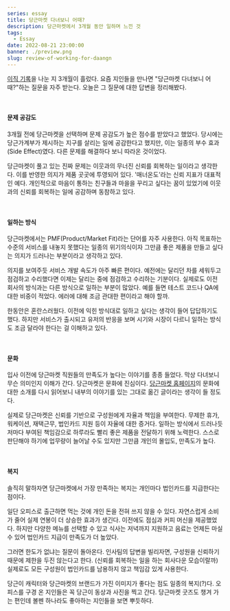 ```yaml
---
series: essay
title: 당근마켓 다녀보니 어때?
description: 당근마켓에서 3개월 동안 일하며 느낀 것
tags:
  - Essay
date: 2022-08-21 23:00:00
banner: ./preview.png
slug: review-of-working-for-daangn
---
```


[이직 기록](/record-of-change-jobs-in-2022)을 나눈 지 3개월이 흘렀다. 요즘 지인들을 만나면 "당근마켓 다녀보니 어때?"하는 질문을 자주 받는다. 오늘은 그 질문에 대한 답변을 정리해봤다.

<br/>

#### 문제 공감도

3개월 전에 당근마켓을 선택하며 문제 공감도가 높은 점수를 받았다고 했었다. 당시에는 당근가계부가 제시하는 지구를 살리는 일에 공감한다고 했지만, 이는 일종의 부수 효과(Side Effect)였다. 다른 문제를 해결하다 보니 따라온 것이었다.

당근마켓이 풀고 있는 진짜 문제는 이웃과의 무너진 신뢰를 회복하는 일이라고 생각한다. 이를 반영한 의지가 제품 곳곳에 투영되어 있다. '매너온도'라는 신뢰 지표가 대표적인 예다. 개인적으로 마음이 통하는 친구들과 마을을 꾸리고 싶다는 꿈이 있었기에 이웃과의 신뢰를 회복하는 일에 공감하며 동참하고 있다.

<br/>

#### 일하는 방식

당근마켓에서는 PMF(Product/Market Fit)라는 단어를 자주 사용한다. 아직 목표하는 수준의 서비스를 내놓지 못했다는 일종의 위기의식이자 그만큼 좋은 제품을 만들고 싶다는 의지가 드러나는 부분이라고 생각하고 있다.

의지를 보여주듯 서비스 개발 속도가 아주 빠른 편이다. 예전에는 달리던 차를 세워두고 점검하고 수리했다면 이제는 달리는 중에 점검하고 수리하는 기분이다. 실제로도 이전 회사의 방식과는 다른 방식으로 일하는 부분이 많았다. 예를 들면 테스트 코드나 QA에 대한 비중이 적었다. 에러에 대해 조금 관대한 편이라고 해야 할까.

한동안은 혼란스러웠다. 이전에 익힌 방식대로 일하고 싶다는 생각이 들어 답답하기도 했다. 하지만 서비스가 출시되고 유저의 반응을 보며 시기와 시장이 다르니 일하는 방식도 조금 달라야 한다는 걸 이해하고 있다.

<br/>

#### 문화

입사 이전에 당근마켓 직원들의 만족도가 높다는 이야기를 종종 들었다. 막상 다녀보니 무슨 의미인지 이해가 간다. 당근마켓은 문화에 진심이다. [당근마켓 홈페이지](https://team.daangn.com/culture/)의 문화에 대한 소개를 다시 읽어보니 내부의 이야기를 있는 그대로 옮긴 글이라는 생각이 들 정도다.

실제로 당근마켓은 신뢰를 기반으로 구성원에게 자율과 책임을 부여한다. 무제한 휴가, 워케이션, 재택근무, 법인카드 지원 등이 자율에 대한 증거다. 일하는 방식에서 드러나듯 저마다 부여된 책임감으로 하루라도 빨리 좋은 제품을 전달하기 위해 노력한다. 스스로 판단해야 하기에 업무량이 늘어날 수도 있지만 그만큼 개인의 몰입도, 만족도가 높다.

<br/>

#### 복지

솔직히 말하자면 당근마켓에서 가장 만족하는 복지는 개인마다 법인카드를 지급한다는 점이다.

일단 오피스로 출근하면 먹는 것에 개인 돈을 전혀 쓰지 않을 수 있다. 자연스럽게 소비가 줄어 실제 연봉이 더 상승한 효과가 생긴다. 이전에도 점심과 커피 머신을 제공했었다. 하지만 다양한 메뉴를 선택할 수 있고 식사는 저녁까지 지원하고 음료는 언제든 마실 수 있어 법인카드 지급이 만족도가 더 높았다.

그러면 한도가 없냐는 질문이 돌아온다. 인사팀의 답변을 빌리자면, 구성원을 신뢰하기 때문에 제한을 두진 않는다고 한다. (신뢰를 회복하는 일을 하는 회사다운 모습이랄까) 실제로도 모든 구성원이 법인카드를 남용하지 않고 책임감 있게 사용한다.

당근이 캐릭터와 당근마켓의 브랜드가 가진 이미지가 좋다는 점도 일종의 복지(?)다. 오피스를 구경 온 지인들은 꼭 당근이 동상과 사진을 찍고 간다. 당근마켓 굿즈도 챙겨 가는 편인데 볼펜 하나라도 좋아하는 지인들을 보면 뿌듯하다.
